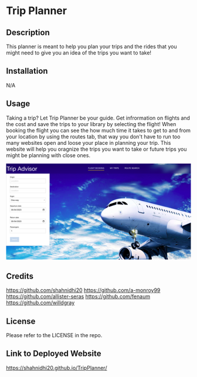 # Trip Planner

## Description

This planner is meant to help you plan your trips and the rides that you might need to give you an idea of the trips you want to take!

## Installation

N/A 

## Usage 

Taking a trip? Let Trip Planner be your guide. Get infrormation on flights and the cost and save the trips to your library by selecting the flight! When booking the flight you can see the how much time it takes to get to and from your location by using the routes tab, that way you don't have to run too many websites open and loose your place in planning your trip. This website will help you oragnize the trips you want to take or future trips you might be planning with close ones.

![Background picure of airplane in sky with entries to select what flight you want to take](assests/images/screenshot.png)

## Credits

https://github.com/shahnidhi20
https://github.com/a-monroy99
https://github.com/allister-seras
https://github.com/fenaum
https://github.com/willdgray

## License

Please refer to the LICENSE in the repo.

## Link to Deployed Website

https://shahnidhi20.github.io/TripPlanner/
